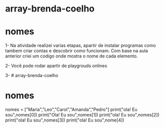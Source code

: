 # array-brenda-coelho
# nomes

1- Na atividade realizei varias etapas, apartir de instalar programas como tambem criar contas e descobrir como funcionam. Com base na aula anterior criei um codigo onde mostra o nome de cada elemento.

2- Você pode rodar apartir de playgrouds  onlines

3- # array-brenda-coelho

# nomes
nomes = ["Maria","Leo","Carol","Amanda","Pedro"]
print("ola! Eu sou",nomes[0])
print("Ola! Eu sou",nomes[1])
print("ola! Eu sou",nomes[2])
print("ola! Eu sou",nomes[3])
print("ola! Eu sou",nome[4])
